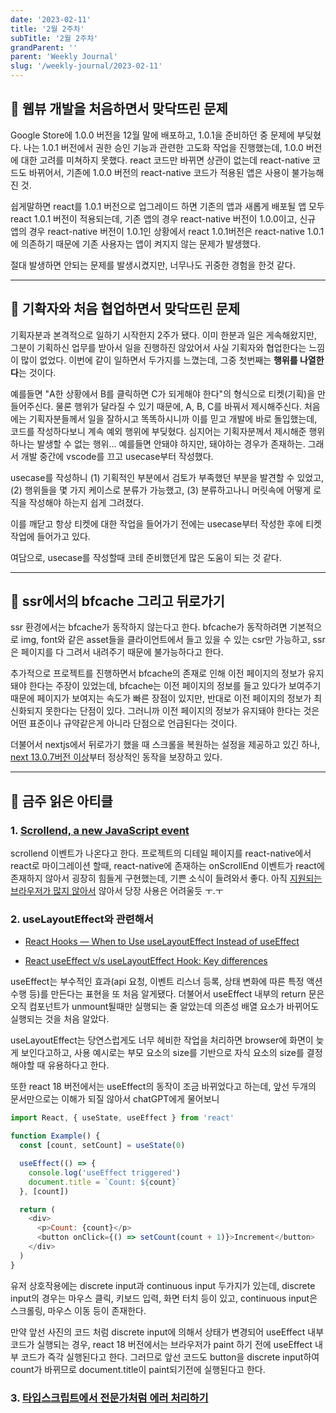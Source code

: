 ```yaml
---
date: '2023-02-11'
title: '2월 2주차'
subTitle: '2월 2주차'
grandParent: ''
parent: 'Weekly Journal'
slug: '/weekly-journal/2023-02-11'
---
```


## 📌 웹뷰 개발을 처음하면서 맞닥뜨린 문제

Google Store에 1.0.0 버전을 12월 말에 배포하고, 1.0.1을 준비하던 중 문제에 부딪혔다. 나는 1.0.1 버전에서 권한 승인 기능과 관련한 고도화 작업을 진행했는데, 1.0.0 버전에 대한 고려를 미쳐하지 못했다. react 코드만 바뀌면 상관이 없는데 react-native 코드도 바뀌어서, 기존에 1.0.0 버전의 react-native 코드가 적용된 앱은 사용이 불가능해진 것.

쉽게말하면 react를 1.0.1 버전으로 업그레이드 하면 기존의 앱과 새롭게 배포될 앱 모두 react 1.0.1 버전이 적용되는데, 기존 앱의 경우 react-native 버전이 1.0.0이고, 신규 앱의 경우 react-native 버전이 1.0.1인 상황에서 react 1.0.1버전은 react-native 1.0.1에 의존하기 때문에 기존 사용자는 앱이 켜지지 않는 문제가 발생했다.

절대 발생하면 안되는 문제를 발생시켰지만, 너무나도 귀중한 경험을 한것 같다.

---

## 📌 기확자와 처음 협업하면서 맞닥뜨린 문제

기획자분과 본격적으로 일하기 시작한지 2주가 됐다. 이미 한분과 일은 게속해왔지만, 그분이 기획하신 업무를 받아서 일을 진행하진 않았어서 사실 기획자와 협업한다는 느낌이 많이 없었다. 이번에 같이 일하면서 두가지를 느꼈는데, 그중 첫번째는 **행위를 나열한다**는 것이다.

예를들면 "A한 상황에서 B를 클릭하면 C가 되게해야 한다"의 형식으로 티켓(기획)을 만들어주신다. 물론 행위가 달라질 수 있기 때문에, A, B, C를 바꿔서 제시해주신다. 처음에는 기획자분들께서 일을 잘하시고 똑똑하시니까 이를 믿고 개발에 바로 돌입했는데, 코드를 작성하다보니 계속 예외 행위에 부딪혔다. 심지어는 기획자분께서 제시해준 행위 하나는 발생할 수 없는 행위... 예를들면 안돼야 하지만, 돼야하는 경우가 존재하는. 그래서 개발 중간에 vscode를 끄고 usecase부터 작성했다.

usecase를 작성하니 (1) 기획적인 부분에서 검토가 부족했던 부분을 발견할 수 있었고, (2) 행위들을 몇 가지 케이스로 분류가 가능했고, (3) 분류하고나니 머릿속에 어떻게 로직을 작성해야 하는지 쉽게 그려졌다.

이를 깨닫고 항상 티켓에 대한 작업을 들어가기 전에는 usecase부터 작성한 후에 티켓 작업에 들어가고 있다.

여담으로, usecase를 작성할때 코테 준비했던게 많은 도움이 되는 것 같다.

---

## 📌 ssr에서의 bfcache 그리고 뒤로가기

ssr 환경에서는 bfcache가 동작하지 않는다고 한다. bfcache가 동작하려면 기본적으로 img, font와 같은 asset들을 클라이언트에서 들고 있을 수 있는 csr만 가능하고, ssr은 페이지를 다 그려서 내려주기 때문에 불가능하다고 한다.

추가적으로 프로젝트를 진행하면서 bfcache의 존재로 인해 이전 페이지의 정보가 유지돼야 한다는 주장이 있었는데, bfcache는 이전 페이지의 정보를 들고 있다가 보여주기 때문에 페이지가 보여지는 속도가 빠른 장점이 있지만, 반대로 이전 페이지의 정보가 최신화되지 못한다는 단점이 있다. 그러니까 이전 페이지의 정보가 유지돼야 한다는 것은 어떤 표준이나 규약같은게 아니라 단점으로 언급된다는 것이다.

더불어서 nextjs에서 뒤로가기 했을 때 스크롤을 복원하는 설정을 제공하고 있긴 하나, [next 13.0.7버전 이상](https://github.com/vercel/next.js/issues/37893#issuecomment-1382858670)부터 정상적인 동작을 보장하고 있다.

---

## 📌 금주 읽은 아티클

### 1. [Scrollend, a new JavaScript event](https://developer.chrome.com/blog/scrollend-a-new-javascript-event/)

scrollend 이벤트가 나온다고 한다. 프로젝트의 디테일 페이지를 react-native에서 react로 마이그레이션 할때, react-native에 존재하는 onScrollEnd 이벤트가 react에 존재하지 않아서 굉장히 힘들게 구현했는데, 기쁜 소식이 들려와서 좋다. 아직 [지원되는 브라우저가 많지 않아서](https://developer.mozilla.org/en-US/docs/Web/API/Document/scrollend_event#browser_compatibility) 않아서 당장 사용은 어려울듯 ㅜ.ㅜ

### 2. useLayoutEffect와 관련해서

- [React Hooks — When to Use useLayoutEffect Instead of useEffect](https://javascript.plainenglish.io/react-hooks-when-to-use-uselayouteffect-instead-of-useeffect-3271a96d881a)

- [React useEffect v/s useLayoutEffect Hook: Key differences](https://talent500.co/blog/react-useeffect-v-s-uselayouteffect-hook-key-differences/)

useEffect는 부수적인 효과(api 요청, 이벤트 리스너 등록, 상태 변화에 따른 특정 액션 수행 등)를 만든다는 표현을 또 처음 알게됐다. 더불어서 useEffect 내부의 return 문은 오직 컴포넌트가 unmount될때만 실행되는 줄 알았는데 의존성 배열 요소가 바뀌어도 실행되는 것을 처음 알았다.

useLayoutEffect는 당연스럽게도 너무 헤비한 작업을 처리하면 browser에 화면이 늦게 보인다고하고, 사용 예시로는 부모 요소의 size를 기반으로 자식 요소의 size를 결정해야할 때 유용하다고 한다.

또한 react 18 버전에서는 useEffect의 동작이 조금 바뀌었다고 하는데, 앞선 두개의 문서만으로는 이해가 되질 않아서 chatGPT에게 물어보니

```javascript
import React, { useState, useEffect } from 'react'

function Example() {
  const [count, setCount] = useState(0)

  useEffect(() => {
    console.log('useEffect triggered')
    document.title = `Count: ${count}`
  }, [count])

  return (
    <div>
      <p>Count: {count}</p>
      <button onClick={() => setCount(count + 1)}>Increment</button>
    </div>
  )
}
```

유저 상호작용에는 discrete input과 continuous input 두가지가 있는데, discrete input의 경우는 마우스 클릭, 키보드 입력, 화면 터치 등이 있고, continuous input은 스크롤링, 마우스 이동 등이 존재한다.

만약 앞선 사진의 코드 처럼 discrete input에 의해서 상태가 변경되어 useEffect 내부 코드가 실행되는 경우, react 18 버전에서는 브라우저가 paint 하기 전에 useEffect 내부 코드가 즉각 실행된다고 한다. 그러므로 앞선 코드도 button을 discrete input하여 count가 바뀌므로 document.title이 paint되기전에 실행된다고 한다.

### 3. [타입스크립트에서 전문가처럼 에러 처리하기](https://medium.com/@yujso66/%EB%B2%88%EC%97%AD-%ED%83%80%EC%9E%85%EC%8A%A4%ED%81%AC%EB%A6%BD%ED%8A%B8%EC%97%90%EC%84%9C-%EC%A0%84%EB%AC%B8%EA%B0%80%EC%B2%98%EB%9F%BC-%EC%97%90%EB%9F%AC-%EC%B2%98%EB%A6%AC%ED%95%98%EA%B8%B0-39d14f5cc6a2)

